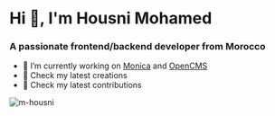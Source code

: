 <h1 align="left">Hi 👋, I'm Housni Mohamed</h1>
<h3 align="left">A passionate frontend/backend developer from Morocco</h3>

- 🔭 I’m currently working on [Monica](https://github.com/monicahq/monica/) and [OpenCMS](https://github.com/monicahq/monica/) 
- 🐙 Check my latest creations
- 🐙 Check my latest contributions

<p align="left"><img align="center" src="https://github-readme-stats.vercel.app/api?username=m-housni&show_icons=true&locale=en" alt="m-housni" /></p>
